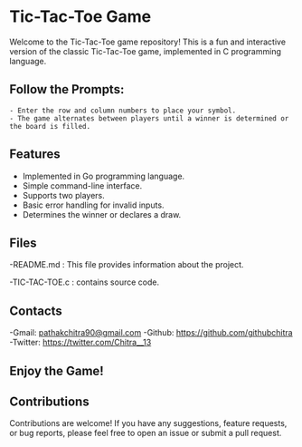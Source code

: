 # Tic-Tac-Toe Game

Welcome to the Tic-Tac-Toe game repository! This is a fun and interactive version of the classic Tic-Tac-Toe game, implemented in C programming language.
    

## **Follow the Prompts:**
    - Enter the row and column numbers to place your symbol.
    - The game alternates between players until a winner is determined or the board is filled.

## Features

- Implemented in Go programming language.
- Simple command-line interface.
- Supports two players.
- Basic error handling for invalid inputs.
- Determines the winner or declares a draw.

## Files

-README.md : This file provides information about the project.

-TIC-TAC-TOE.c : contains source code.

## Contacts

-Gmail: pathakchitra90@gmail.com 
-Github: https://github.com/githubchitra
-Twitter: https://twitter.com/Chitra__13

## **Enjoy the Game!**

## Contributions

Contributions are welcome! If you have any suggestions, feature requests, or bug reports, please feel free to open an issue or submit a pull request.
